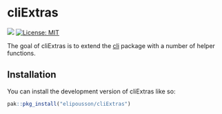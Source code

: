 
<!-- README.md is generated from README.Rmd. Please edit that file -->

# cliExtras

<!-- badges: start -->

[![](https://img.shields.io/badge/lifecycle-experimental-orange.svg)](https://lifecycle.r-lib.org/articles/stages.html#experimental)
[![License:
MIT](https://img.shields.io/badge/license-MIT-brightgreen.svg)](https://cran.r-project.org/web/licenses/MIT)
<!-- badges: end -->

The goal of cliExtras is to extend the [cli](https://cli.r-lib.org/)
package with a number of helper functions.

## Installation

You can install the development version of cliExtras like so:

``` r
pak::pkg_install("elipousson/cliExtras")
```
